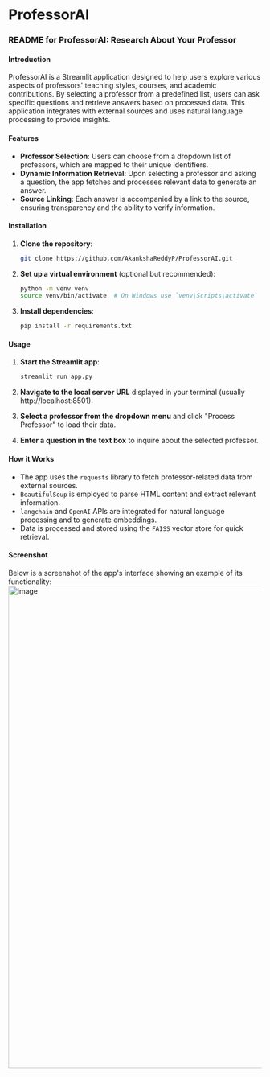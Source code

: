# ProfessorAI
### README for ProfessorAI: Research About Your Professor

#### Introduction
ProfessorAI is a Streamlit application designed to help users explore various aspects of professors' teaching styles, courses, and academic contributions. By selecting a professor from a predefined list, users can ask specific questions and retrieve answers based on processed data. This application integrates with external sources and uses natural language processing to provide insights.

#### Features
- **Professor Selection**: Users can choose from a dropdown list of professors, which are mapped to their unique identifiers.
- **Dynamic Information Retrieval**: Upon selecting a professor and asking a question, the app fetches and processes relevant data to generate an answer.
- **Source Linking**: Each answer is accompanied by a link to the source, ensuring transparency and the ability to verify information.

#### Installation
1. **Clone the repository**:
   ```bash
   git clone https://github.com/AkankshaReddyP/ProfessorAI.git
   ```
2. **Set up a virtual environment** (optional but recommended):
   ```bash
   python -m venv venv
   source venv/bin/activate  # On Windows use `venv\Scripts\activate`
   ```
3. **Install dependencies**:
   ```bash
   pip install -r requirements.txt
   ```

#### Usage
1. **Start the Streamlit app**:
   ```bash
   streamlit run app.py
   ```
2. **Navigate to the local server URL** displayed in your terminal (usually http://localhost:8501).

3. **Select a professor from the dropdown menu** and click "Process Professor" to load their data.

4. **Enter a question in the text box** to inquire about the selected professor.

#### How it Works
- The app uses the `requests` library to fetch professor-related data from external sources.
- `BeautifulSoup` is employed to parse HTML content and extract relevant information.
- `langchain` and `OpenAI` APIs are integrated for natural language processing and to generate embeddings.
- Data is processed and stored using the `FAISS` vector store for quick retrieval.

#### Screenshot
Below is a screenshot of the app's interface showing an example of its functionality:
<img width="960" alt="image" src="https://github.com/user-attachments/assets/b1959067-2535-422f-a385-725cead3dbfa">

